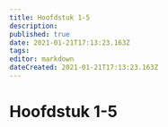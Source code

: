 ```yaml
---
title: Hoofdstuk 1-5
description: 
published: true
date: 2021-01-21T17:13:23.163Z
tags: 
editor: markdown
dateCreated: 2021-01-21T17:13:23.163Z
---
```


# Hoofdstuk 1-5
